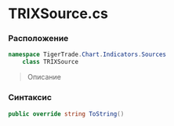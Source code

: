 
# TRIXSource.cs
### Расположение
```csharp
namespace TigerTrade.Chart.Indicators.Sources  
    class TRIXSource
```

> Описание

### Синтаксис
```csharp
public override string ToString()
```
